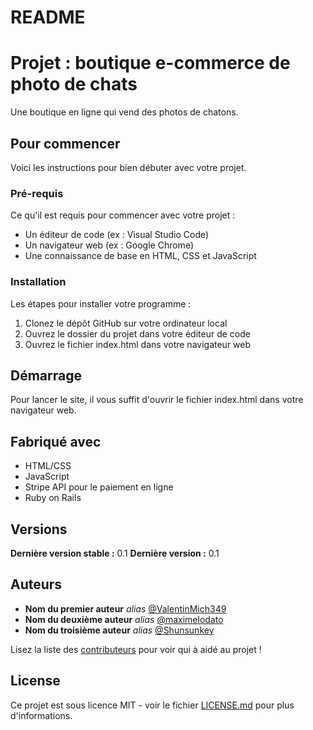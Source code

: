 # README

# Projet : boutique e-commerce de photo de chats

Une boutique en ligne qui vend des photos de chatons.

## Pour commencer

Voici les instructions pour bien débuter avec votre projet.

### Pré-requis

Ce qu'il est requis pour commencer avec votre projet :

* Un éditeur de code (ex : Visual Studio Code)
* Un navigateur web (ex : Google Chrome)
* Une connaissance de base en HTML, CSS et JavaScript

### Installation

Les étapes pour installer votre programme :

1. Clonez le dépôt GitHub sur votre ordinateur local
2. Ouvrez le dossier du projet dans votre éditeur de code
3. Ouvrez le fichier index.html dans votre navigateur web

## Démarrage

Pour lancer le site, il vous suffit d'ouvrir le fichier index.html dans votre navigateur web.

## Fabriqué avec

* HTML/CSS
* JavaScript
* Stripe API pour le paiement en ligne
* Ruby on Rails


## Versions

**Dernière version stable :** 0.1
**Dernière version :** 0.1

## Auteurs

* **Nom du premier auteur** _alias_ [@ValentinMich349](https://github.com/ValentinMich349)
* **Nom du deuxième auteur** _alias_ [@maximelodato](https://github.com/maximelodato)
* **Nom du troisième auteur** _alias_ [@Shunsunkey](https://github.com/Shunsunkey)

Lisez la liste des [contributeurs](https://github.com/your/project/contributors) pour voir qui à aidé au projet !

## License

Ce projet est sous licence MIT - voir le fichier [LICENSE.md](LICENSE.md) pour plus d'informations.